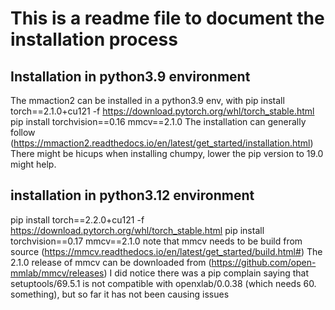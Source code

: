 # This is a readme file to document the installation process

## Installation in python3.9 environment 

The mmaction2 can be installed in a python3.9 env, with 
pip install torch==2.1.0+cu121 -f https://download.pytorch.org/whl/torch_stable.html
pip install torchvision==0.16
mmcv==2.1.0
The installation can generally follow (https://mmaction2.readthedocs.io/en/latest/get_started/installation.html)
There might be hicups when installing chumpy, lower the pip version to 19.0 might help.

## installation in python3.12 environment

pip install torch==2.2.0+cu121 -f https://download.pytorch.org/whl/torch_stable.html
pip install torchvision==0.17
mmcv==2.1.0
note that mmcv needs to be build from source (https://mmcv.readthedocs.io/en/latest/get_started/build.html#)
The 2.1.0 release of mmcv can be downloaded from (https://github.com/open-mmlab/mmcv/releases)
I did notice there was a pip complain saying that setuptools/69.5.1 is not compatible with openxlab/0.0.38 (which needs 60. something), but so far it has not been causing issues




